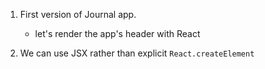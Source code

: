 1. First version of Journal app.

   - let's render the app's header with React

2. We can use JSX rather than explicit `React.createElement`
